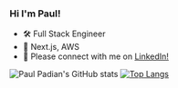 ### Hi I'm Paul!
- 🛠   Full Stack Engineer
- 💓   Next.js, AWS
- 📩   Please connect with me on [LinkedIn!](https://www.linkedin.com/in/paul-padian)


![Paul Padian's GitHub stats](https://github-readme-stats.vercel.app/api?username=paulpadian&count_private=true&theme=synthwave)
[![Top Langs](https://github-readme-stats.vercel.app/api/top-langs/?username=paulpadian)](https://github.com/anuraghazra/github-readme-stats)

<!--
**paulpadian/paulpadian** is a ✨ _special_ ✨ repository because its `README.md` (this file) appears on your GitHub profile.

Here are some ideas to get you started:

- 🔭 I’m currently working on ...
- 🌱 I’m currently learning ...
- 👯 I’m looking to collaborate on ...
- 🤔 I’m looking for help with ...
- 💬 Ask me about ...
- 📫 How to reach me: ...
- 😄 Pronouns: ...
- ⚡ Fun fact: ...
-->

